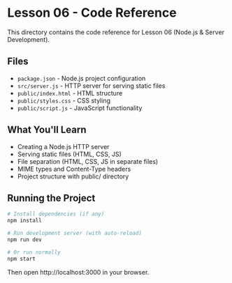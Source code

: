 # Lesson 06 - Code Reference

This directory contains the code reference for Lesson 06 (Node.js & Server Development).

## Files

- `package.json` - Node.js project configuration
- `src/server.js` - HTTP server for serving static files
- `public/index.html` - HTML structure
- `public/styles.css` - CSS styling
- `public/script.js` - JavaScript functionality

## What You'll Learn

- Creating a Node.js HTTP server
- Serving static files (HTML, CSS, JS)
- File separation (HTML, CSS, JS in separate files)
- MIME types and Content-Type headers
- Project structure with public/ directory

## Running the Project

```bash
# Install dependencies (if any)
npm install

# Run development server (with auto-reload)
npm run dev

# Or run normally
npm start
```

Then open http://localhost:3000 in your browser.
